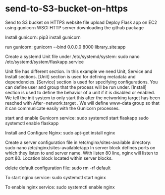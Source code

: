 # send-to-S3-bucket-on-https
Send to S3 bucket on HTTPS website file upload
Deploy Flask app on EC2 using gunicorn WSGI HTTP server downloading the github package

Install gunicorn:
pip3 install gunicorn

run gunicorn:
gunicorn --bind 0.0.0.0:8000 library_site:app

Create a systemd Unit file under /etc/systemd/system:
sudo nano /etc/systemd/system/flaskapp.service

Unit file has different section. In this example we need Unit, Service and Install sections.
[Unit] section is used for defining metadata and dependencies.
[Service] section is used for specifying configurations. You can define user and group that the process will be run under.
[Install] section is used to define the behavior of a unit if it is disabled or enabled.
We tell the init system to only start this after the networking target has been reached with After=network.target .
We will define www-data group so that it can communicate easily with the Gunicorn processes.

start and enable Gunicorn service:
sudo systemctl start flaskapp
sudo systemctl enable flaskapp

Install and Configure Nginx:
sudo apt-get install nginx

Create a server configuration file in /etc/nginx/sites-available directory:
sudo nano /etc/nginx/sites-available/app
In server block defines ports on which they listen to and server name. With listen 80 line, nginx will listen to port 80. Location block located within server blocks.

delete default configuration file:
sudo rm -rf default

To start nginx service:
sudo systemctl start nginx

To enable nginx service:
sudo systemctl enable nginx 



